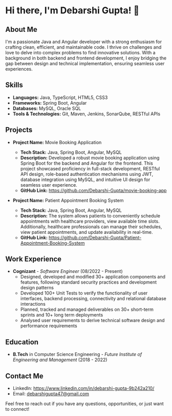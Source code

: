 # Hi there, I'm Debarshi Gupta! 👋

## About Me
I'm a passionate Java and Angular developer with a strong enthusiasm for crafting clean, efficient, and maintainable code. I thrive on challenges and love to delve into complex problems to find innovative solutions. With a background in both backend and frontend development, I enjoy bridging the gap between design and technical implementation, ensuring seamless user experiences.

## Skills
- **Languages:** Java, TypeScript, HTML5, CSS3
- **Frameworks:** Spring Boot, Angular
- **Databases:** MySQL, Oracle SQL
- **Tools & Technologies:** Git, Maven, Jenkins, SonarQube, RESTful APIs

## Projects
- **Project Name:** Movie Booking Application 
  - **Tech Stack:** Java, Spring Boot, Angular, MySQL
  - **Description:** Developed a robust movie booking application using Spring Boot for 
the backend and Angular for the frontend. This project showcased 
proficiency in full-stack development, RESTful API design, role-based 
authentication mechanisms using JWT, database integration using 
MySQL, and intuitive UI design for seamless user experience.
  - **GitHub Link:** https://github.com/Debarshi-Gupta/movie-booking-app

- **Project Name:** Patient Appointment Booking System
  - **Tech Stack:** Java, Spring Boot, Angular, MySQL
  - **Description:** The system allows patients to conveniently schedule appointments 
with healthcare providers, view available time slots. Additionally, 
healthcare professionals can manage their schedules, view patient 
appointments, and update availability in real-time.
  - **GitHub Link:** https://github.com/Debarshi-Gupta/Patient-Appointment-Booking-System

## Work Experience
- **Cognizant** - *Software Engineer* (08/2022 - Present)
  - Designed, developed and modified 30+ application components 
and features, following standard security practices and development 
design patterns 
  - Developed 100+ Unit Tests to verify the functionality of user 
interfaces, backend processing, connectivity and relational database 
interactions 
  - Planned, tracked and managed deliverables on 30+ short-term 
sprints and 10+ long term deployments
  - Analysed user requirements to derive technical software design 
and performance requirements

## Education
- **B.Tech** in Computer Science Engineering - *Future Institute of Engineering and Management* (2018 - 2022)

## Contact Me
- LinkedIn: https://www.linkedin.com/in/debarshi-gupta-9b242a210/
- Email: debarshigupta47@gmail.com

Feel free to reach out if you have any questions, opportunities, or just want to connect!

<!--
**Debarshi-Gupta/Debarshi-Gupta** is a ✨ _special_ ✨ repository because its `README.md` (this file) appears on your GitHub profile.

Here are some ideas to get you started:

- 🔭 I’m currently working on ...
- 🌱 I’m currently learning ...
- 👯 I’m looking to collaborate on ...
- 🤔 I’m looking for help with ...
- 💬 Ask me about ...
- 📫 How to reach me: ...
- 😄 Pronouns: ...
- ⚡ Fun fact: ...
-->
